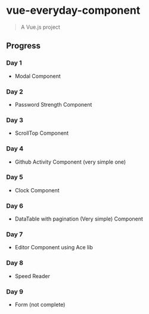 # vue-everyday-component

> A Vue.js project

## Progress


### Day 1
- Modal Component

### Day 2
- Password Strength Component

### Day 3
- ScrollTop Component

### Day 4
- Github Activity Component (very simple one)

### Day 5
- Clock Component

### Day 6
- DataTable with pagination (Very simple) Component

### Day 7
- Editor Component using Ace lib

### Day 8
- Speed Reader

### Day 9
- Form (not complete)
